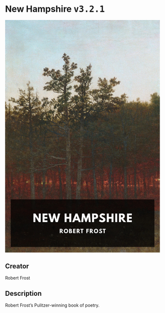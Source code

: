 
# New Hampshire <kbd>v3.2.1</kbd>

<center>
  <img src="./cover-1024.jpg"/>
</center>

## Creator
Robert Frost

## Description
Robert Frost’s Pulitzer-winning book of poetry.
